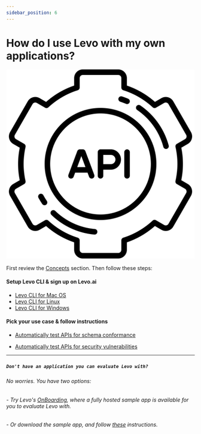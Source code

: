 ```yaml
---
sidebar_position: 6
---
```


# How do I use Levo with my own applications?

![](../assets/api.svg)


First review the [Concepts][concepts] section. Then follow these steps:

#### Setup Levo CLI & sign up on Levo.ai
* [Levo CLI for Mac OS][mac]
* [Levo CLI for Linux][linux]
* [Levo CLI for Windows][windows]

#### Pick your use case & follow instructions

* [Automatically test APIs for schema conformance][use-my-app-for-schema-tests]

* [Automatically test APIs for security vulnerabilities][use-my-app-for-security-tests]


---------------------------
##### `Don't have an application you can evaluate Levo with?`

###### No worries. You have two options:

###### - Try Levo's [OnBoarding][onboarding], where a fully hosted sample app is available for you to evaluate Levo with.
###### - Or download the sample app, and follow [these][crapi] instructions.

[concepts]: ../concepts.md
[mac]: ../levo-cli/levo-cli-for-mac-os.md
[linux]: ../levo-cli/levo-cli-for-linux.md
[windows]: ../levo-cli/levo-cli-for-windows.md

[use-my-app-for-schema-tests]: ../test-your-app/test-app-schema-conformance.md
[use-my-app-for-security-tests]: ../test-your-app/test-app-security.md
[onboarding]: ./trying-levo.md
[crapi]: ./test-sample-app/crapi.md
